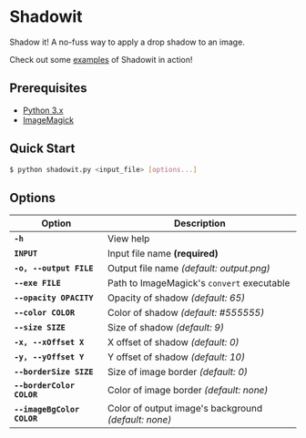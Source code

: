 # Shadowit

Shadow it! A no-fuss way to apply a drop shadow to an image.

Check out some [examples](examples/examples.md) of Shadowit in action!

## Prerequisites

- [Python 3.x](https://www.python.org/downloads/)
- [ImageMagick](http://www.imagemagick.org/script/binary-releases.php)

## Quick Start

```bash
$ python shadowit.py <input_file> [options...]
```

## Options

Option                      | Description
---                         | ---
**`-h`**                    | View help
**`INPUT`**                 | Input file name **(required)**
**`-o, --output FILE`**     | Output file name *(default: output.png)*
**`--exe FILE`**            | Path to ImageMagick's `convert` executable
**`--opacity OPACITY`**     | Opacity of shadow *(default: 65)*
**`--color COLOR`**         | Color of shadow *(default: #555555)*
**`--size SIZE`**           | Size of shadow *(default: 9)*
**`-x, --xOffset X`**       | X offset of shadow *(default: 0)*
**`-y, --yOffset Y`**       | Y offset of shadow *(default: 10)*
**`--borderSize SIZE`**     | Size of image border *(default: 0)*
**`--borderColor COLOR`**   | Color of image border *(default: none)*
**`--imageBgColor COLOR`**  | Color of output image's background *(default: none)*